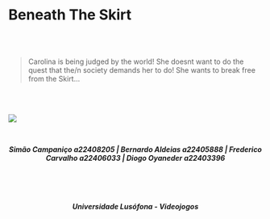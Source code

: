 # Beneath The Skirt
<br>
<br>

>Carolina is being judged by the world! She doesnt want to do the quest that the/n
>society demands her to do! She wants to break free from the Skirt... 

<br>
<br>

![](https://cdn.discordapp.com/attachments/1287494364360343624/1349173393714315284/Screenshot_2.png?ex=67d22323&is=67d0d1a3&hm=028177e844548ca31f263ca62bbb7d602558a51e4d206a2451aa1103544bd34d&)


<br>


***<p style="text-align:center;">Simão Campaniço a22408205 | Bernardo Aldeias a22405888 | Frederico Carvalho a22406033 | Diogo Oyaneder a22403396</p>***
<br>
<br>
<br>
***<p style="text-align:center;">Universidade Lusófona - Videojogos</p>***
